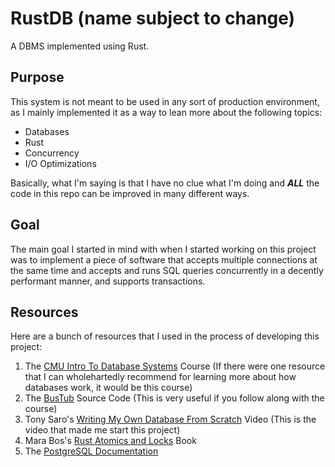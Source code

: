 # RustDB (name subject to change)

A DBMS implemented using Rust.

## Purpose

This system is not meant to be used in any sort of production environment, as I mainly implemented it as a way to lean more about the following topics:
- Databases
- Rust
- Concurrency
- I/O Optimizations

Basically, what I'm saying is that I have no clue what I'm doing and ***ALL*** the code in this repo can be improved in many different ways.

## Goal

The main goal I started in mind with when I started working on this project was to implement a piece of software that accepts multiple connections at the same time and accepts and runs SQL queries concurrently in a decently performant manner, and supports transactions.

## Resources

Here are a bunch of resources that I used in the process of developing this project:
1. The [CMU Intro To Database Systems](https://www.youtube.com/watch?v=vdPALZ-GCfI&list=PLSE8ODhjZXjbj8BMuIrRcacnQh20hmY9g) Course (If there were one resource that I can wholehartedly recommend for learning more about how databases work, it would be this course)
2. The [BusTub](https://github.com/cmu-db/bustub) Source Code (This is very useful if you follow along with the course)
3. Tony Saro's [Writing My Own Database From Scratch](https://www.youtube.com/watch?v=5Pc18ge9ohI&list=WL&index=16) Video (This is the video that made me start this project)
4. Mara Bos's [Rust Atomics and Locks](https://marabos.nl/atomics/) Book
5. The [PostgreSQL Documentation](https://www.postgresql.org/docs/17/index.html)
